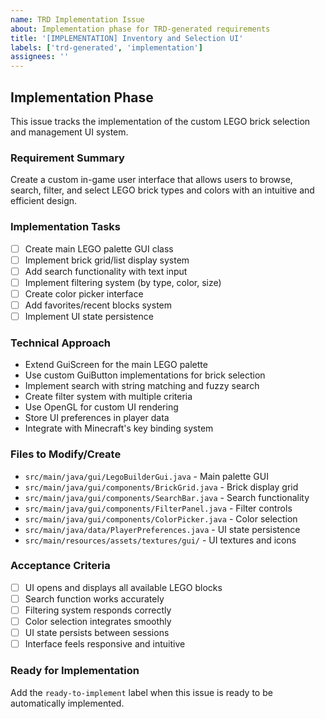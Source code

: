 ```yaml
---
name: TRD Implementation Issue
about: Implementation phase for TRD-generated requirements
title: '[IMPLEMENTATION] Inventory and Selection UI'
labels: ['trd-generated', 'implementation']
assignees: ''
---
```


## Implementation Phase

This issue tracks the implementation of the custom LEGO brick selection and management UI system.

### Requirement Summary
Create a custom in-game user interface that allows users to browse, search, filter, and select LEGO brick types and colors with an intuitive and efficient design.

### Implementation Tasks
- [ ] Create main LEGO palette GUI class
- [ ] Implement brick grid/list display system
- [ ] Add search functionality with text input
- [ ] Implement filtering system (by type, color, size)
- [ ] Create color picker interface
- [ ] Add favorites/recent blocks system
- [ ] Implement UI state persistence

### Technical Approach
- Extend GuiScreen for the main LEGO palette
- Use custom GuiButton implementations for brick selection
- Implement search with string matching and fuzzy search
- Create filter system with multiple criteria
- Use OpenGL for custom UI rendering
- Store UI preferences in player data
- Integrate with Minecraft's key binding system

### Files to Modify/Create
- `src/main/java/gui/LegoBuilderGui.java` - Main palette GUI
- `src/main/java/gui/components/BrickGrid.java` - Brick display grid
- `src/main/java/gui/components/SearchBar.java` - Search functionality
- `src/main/java/gui/components/FilterPanel.java` - Filter controls
- `src/main/java/gui/components/ColorPicker.java` - Color selection
- `src/main/java/data/PlayerPreferences.java` - UI state persistence
- `src/main/resources/assets/textures/gui/` - UI textures and icons

### Acceptance Criteria
- [ ] UI opens and displays all available LEGO blocks
- [ ] Search function works accurately
- [ ] Filtering system responds correctly
- [ ] Color selection integrates smoothly
- [ ] UI state persists between sessions
- [ ] Interface feels responsive and intuitive

### Ready for Implementation
Add the `ready-to-implement` label when this issue is ready to be automatically implemented.